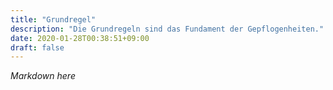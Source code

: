 ```yaml
---
title: "Grundregel"
description: "Die Grundregeln sind das Fundament der Gepflogenheiten."
date: 2020-01-28T00:38:51+09:00
draft: false
---
```


*Markdown here*
